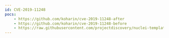 ```yaml
---
id: CVE-2019-11248
pocs:
    - https://github.com/koharin/cve-2019-11248-after
    - https://github.com/koharin/cve-2019-11248-before
    - https://raw.githubusercontent.com/projectdiscovery/nuclei-templates/master/cves/CVE-2019-11248.yaml
---
```

